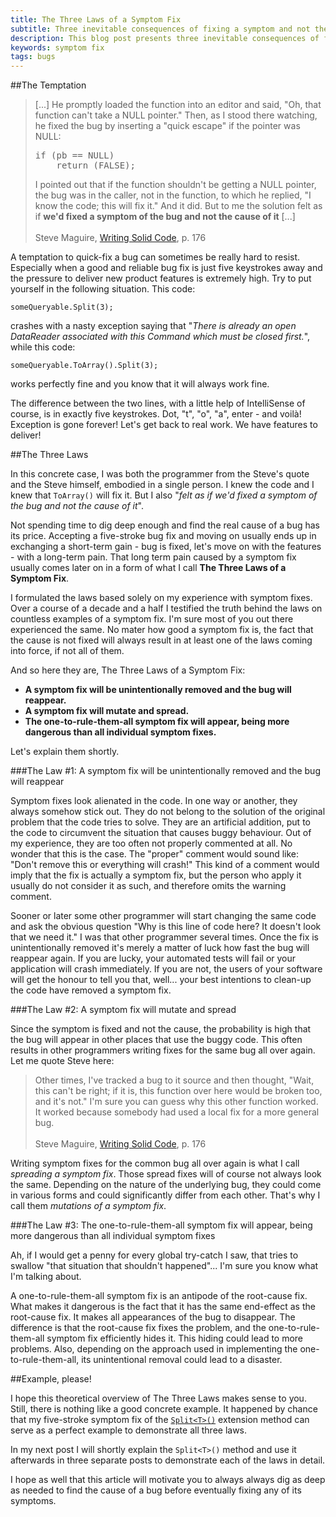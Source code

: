 ```yaml
---
title: The Three Laws of a Symptom Fix
subtitle: Three inevitable consequences of fixing a symptom and not the cause of a bug
description: This blog post presents three inevitable consequences of fixing a symptom and not the cause of a bug.
keywords: symptom fix
tags: bugs
---
```

##The Temptation

<blockquote>
<p>[...] He promptly loaded the function into an editor and said, "Oh, that function can't take a NULL pointer." Then, as I stood there watching, he fixed the bug by inserting a "quick escape" if the pointer was NULL:
</p>
<pre>if (pb == NULL)
    return (FALSE);
</pre>
<p>I pointed out that if the function shouldn't be getting a NULL pointer, the bug was in the caller, not in the function, to which he replied, "I know the code; this will fix it." And it did. But to me the solution felt as if <strong>we'd fixed a symptom of the bug and not the cause of it</strong> [...]
<br/><br/>
Steve Maguire, <a href="http://www.amazon.com/Writing-Solid-Code-Microsoft-Programming/dp/1556155514">Writing Solid Code</a>, p. 176
</p>
</blockquote>

A temptation to quick-fix a bug can sometimes be really hard to resist. Especially when a good and reliable bug fix is just five keystrokes away and the pressure to deliver new product features is extremely high. Try to put yourself in the following situation. This code:

    someQueryable.Split(3);

crashes with a nasty exception saying that "*There is already an open DataReader associated with this Command which must be closed first.*", while this code:

    someQueryable.ToArray().Split(3);

works perfectly fine and you know that it will always work fine.

The difference between the two lines, with a little help of IntelliSense of course, is in exactly five keystrokes. Dot, "t", "o", "a", enter - and voilà! Exception is gone forever! Let's get back to real work. We have features to deliver!

##The Three Laws

In this concrete case, I was both the programmer from the Steve's quote and the Steve himself, embodied in a single person. I knew the code and I knew that `ToArray()` will fix it. But I also "*felt as if we'd fixed a symptom of the bug and not the cause of it*".

Not spending time to dig deep enough and find the real cause of a bug has its price. Accepting a five-stroke bug fix and moving on usually ends up in exchanging a short-term gain - bug is fixed, let's move on with the features - with a long-term pain. That long term pain caused by a symptom fix usually comes later on in a form of what I call **The Three Laws of a Symptom Fix**.

I formulated the laws based solely on my experience with symptom fixes. Over a course of a decade and a half I testified the truth behind the laws on countless examples of a symptom fix. I'm sure most of you out there experienced the same. No mater how good a symptom fix is, the fact that the cause is not fixed will always result in at least one of the laws coming into force, if not all of them.

And so here they are, The Three Laws of a Symptom Fix:

- **A symptom fix will be unintentionally removed and the bug will reappear.**
- **A symptom fix will mutate and spread.**
- **The one-to-rule-them-all symptom fix will appear, being more dangerous than all individual symptom fixes.**

Let's explain them shortly.

###The Law #1: A symptom fix will be unintentionally removed and the bug will reappear

Symptom fixes look alienated in the code. In one way or another, they always somehow stick out. They do not belong to the solution of the original problem that the code tries to solve. They are an artificial addition, put to the code to circumvent the situation that causes buggy behaviour. Out of my experience, they are too often not properly commented at all. No wonder that this is the case. The "proper" comment would sound like: "Don't remove this or everything will crash!" This kind of a comment would imply that the fix is actually a symptom fix, but the person who apply it usually do not consider it as such, and therefore omits the warning comment.

Sooner or later some other programmer will start changing the same code and ask the obvious question "Why is this line of code here? It doesn't look that we need it." I was that other programmer several times. Once the fix is unintentionally removed it's merely a matter of luck how fast the bug will reappear again. If you are lucky, your automated tests will fail or your application will crash immediately. If you are not, the users of your software will get the honour to tell you that, well... your best intentions to clean-up the code have removed a symptom fix.

###The Law #2: A symptom fix will mutate and spread

Since the symptom is fixed and not the cause, the probability is high that the bug will appear in other places that use the buggy code. This often results in other programmers writing fixes for the same bug all over again. Let me quote Steve here:

> Other times, I've tracked a bug to it source and then thought, "Wait, this can't be right; if it is, this function over here would be broken too, and it's not." I'm sure you can guess why this other function worked. It worked because somebody had used a local fix for a more general bug.
<br/><br/>
Steve Maguire, <a href="http://www.amazon.com/Writing-Solid-Code-Microsoft-Programming/dp/1556155514">Writing Solid Code</a>, p. 176

Writing symptom fixes for the common bug all over again is what I call *spreading a symptom fix*. Those spread fixes will of course not always look the same. Depending on the nature of the underlying bug, they could come in various forms and could significantly differ from each other. That's why I call them *mutations of a symptom fix*.

###The Law #3: The one-to-rule-them-all symptom fix will appear, being more dangerous than all individual symptom fixes

Ah, if I would get a penny for every global try-catch I saw, that tries to swallow "that situation that shouldn't happened"... I'm sure you know what I'm talking about.

A one-to-rule-them-all symptom fix is an antipode of the root-cause fix. What makes it dangerous is the fact that it has the same end-effect as the root-cause fix. It makes all appearances of the bug to disappear. The difference is that the root-cause fix fixes the problem, and the one-to-rule-them-all symptom fix efficiently hides it. This hiding could lead to more problems.  Also, depending on the approach used in implementing the one-to-rule-them-all, its unintentional removal could lead to a disaster.

##Example, please!

I hope this theoretical overview of The Three Laws makes sense to you. Still, there is nothing like a good concrete example. It happened by chance that my five-stroke symptom fix of the [`Split<T>()`](https://github.com/ironcev/SwissKnife/blob/master/Source/SwissKnife/Collections/CollectionExtensions.cs) extension method can serve as a perfect example to demonstrate all three laws.

In my next post I will shortly explain the `Split<T>()` method and use it afterwards in three separate posts to demonstrate each of the laws in detail.

I hope as well that this article will motivate you to always always dig as deep as needed to find the cause of a bug before eventually fixing any of its symptoms.